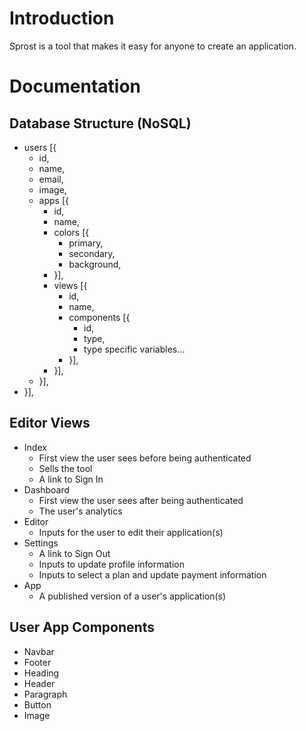 # Introduction
Sprost is a tool that makes it easy for anyone to create an application.

# Documentation

## Database Structure (NoSQL)
- users [{
  - id,
  - name,
  - email,
  - image,
  - apps [{
    - id,
    - name,
    - colors [{
      - primary,
      - secondary,
      - background,
    - }],
    - views [{
      - id,
      - name,
      - components [{
        - id,
        - type,
        - type specific variables...
      - }],
    - }],
  - }],
- }],

## Editor Views
- Index
  - First view the user sees before being authenticated
  - Sells the tool
  - A link to Sign In
- Dashboard
  - First view the user sees after being authenticated
  - The user's analytics
- Editor
  - Inputs for the user to edit their application(s)
- Settings
  - A link to Sign Out
  - Inputs to update profile information
  - Inputs to select a plan and update payment information
- App
  - A published version of a user's application(s)

## User App Components
- Navbar
- Footer
- Heading
- Header
- Paragraph
- Button
- Image
